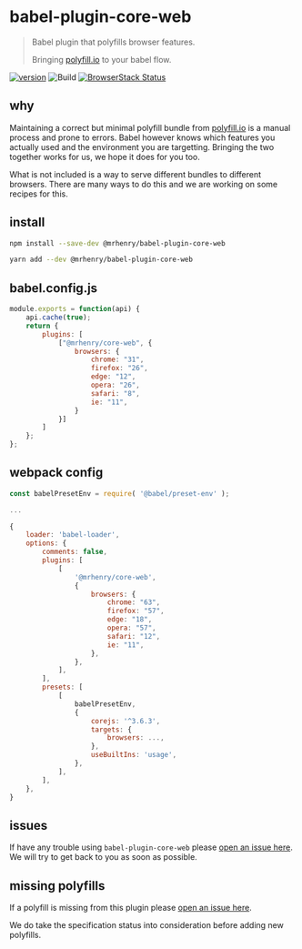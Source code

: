# babel-plugin-core-web

> Babel plugin that polyfills browser features.
>
> Bringing [polyfill.io](https://polyfill.io/v3/) to your babel flow.

[![version](https://img.shields.io/npm/v/@mrhenry/babel-plugin-core-web.svg)](https://www.npmjs.com/package/@mrhenry/babel-plugin-core-web) ![Build](https://github.com/mrhenry/core-web/workflows/Build/badge.svg) [![BrowserStack Status](https://automate.browserstack.com/badge.svg?badge_key=MkE1NFM0ZkZESGg1VkNVd0htbm1BSTNFNjJHUGRhSjlEcU1PQ0JOMVVLOD0tLUVQMFpFUWIxTCtJWUtKYkFXYnN3OGc9PQ==--e6f705c0dc92b0ed20bd3a64df779e846f1ceeda)](https://automate.browserstack.com/public-build/MkE1NFM0ZkZESGg1VkNVd0htbm1BSTNFNjJHUGRhSjlEcU1PQ0JOMVVLOD0tLUVQMFpFUWIxTCtJWUtKYkFXYnN3OGc9PQ==--e6f705c0dc92b0ed20bd3a64df779e846f1ceeda)


## why

Maintaining a correct but minimal polyfill bundle from [polyfill.io](https://polyfill.io/v3/) is a manual process and prone to errors. Babel however knows which features you actually used and the environment you are targetting. Bringing the two together works for us, we hope it does for you too.

What is not included is a way to serve different bundles to different browsers. There are many ways to do this and we are working on some recipes for this.


## install

```sh
npm install --save-dev @mrhenry/babel-plugin-core-web
```

```sh
yarn add --dev @mrhenry/babel-plugin-core-web
```


## babel.config.js

```js
module.exports = function(api) {
	api.cache(true);
	return {
		plugins: [
			["@mrhenry/core-web", {
				browsers: {
					chrome: "31",
					firefox: "26",
					edge: "12",
					opera: "26",
					safari: "8",
					ie: "11",
				}
			}]
		]
	};
};
```


## webpack config

```js
const babelPresetEnv = require( '@babel/preset-env' );

...

{
	loader: 'babel-loader',
	options: {
		comments: false,
		plugins: [
			[
				'@mrhenry/core-web',
				{
					browsers: {
						chrome: "63",
						firefox: "57",
						edge: "18",
						opera: "57",
						safari: "12",
						ie: "11",
					},
				},
			],
		],
		presets: [
			[
				babelPresetEnv,
				{
					corejs: '^3.6.3',
					targets: {
						browsers: ...,
					},
					useBuiltIns: 'usage',
				},
			],
		],
	},
}
```


## issues

If have any trouble using `babel-plugin-core-web` please [open an issue here](https://github.com/mrhenry/core-web/issues/new?assignees=&labels=bug&template=report-a-bug.md&title=). We will try to get back to you as soon as possible.


## missing polyfills

If a polyfill is missing from this plugin please [open an issue here](https://github.com/mrhenry/core-web/issues/new?assignees=&labels=missing-polyfill&template=request-a-polyfill.md&title=).

We do take the specification status into consideration before adding new polyfills.
